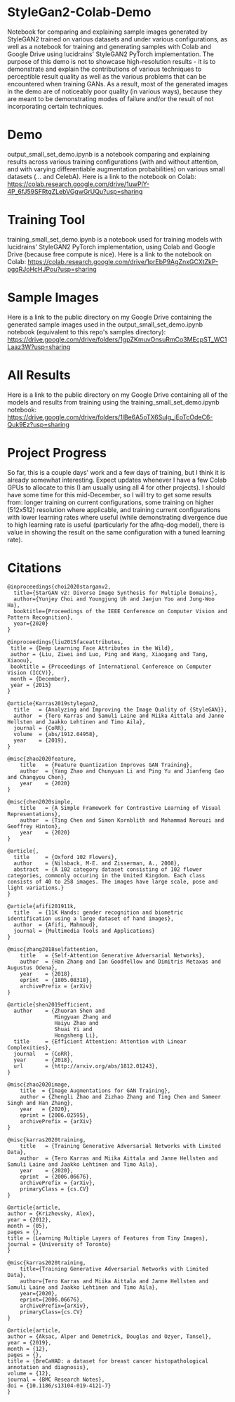 # StyleGan2-Colab-Demo
Notebook for comparing and explaining sample images generated by StyleGAN2 trained on various datasets and under various configurations, as well as a notebook for training and generating samples with Colab and Google Drive using lucidrains' StyleGAN2 PyTorch implementation. The purpose of this demo is not to showcase high-resolution results - it is to demonstrate and explain the contributions of various techniques to perceptible result quality as well as the various problems that can be encountered when training GANs. As a result, most of the generated images in the demo are of noticeably poor quality (in various ways), because they are meant to be demonstrating modes of failure and/or the result of not incorporating certain techniques.

# Demo
output_small_set_demo.ipynb is a notebook comparing and explaining results across various training configurations (with and without attention,
and with varying differentiable augmentation probabilities) on various small datasets (... and CelebA). Here is a link to the
notebook on Colab:
https://colab.research.google.com/drive/1uwPlY-4P_6fJ59SFRtgZLebVGgwGrUQu?usp=sharing

# Training Tool
training_small_set_demo.ipynb is a notebook used for training models with lucidrains' StyleGAN2 PyTorch implementation, using Colab
and Google Drive (because free compute is nice). Here is a link to the notebook on Colab:
https://colab.research.google.com/drive/1prEbP9AgZnxGCXtZkP-pgqRJoHcHJPou?usp=sharing

# Sample Images
Here is a link to the public directory on my Google Drive containing the generated sample images used in the
output_small_set_demo.ipynb notebook (equivalent to this repo's samples directory):
https://drive.google.com/drive/folders/1gpZKmuvOnsuRmCo3MEcpST_WC1Laaz3W?usp=sharing

# All Results
Here is a link to the public directory on my Google Drive containing all of the models and results from training using the
training_small_set_demo.ipynb notebook:
https://drive.google.com/drive/folders/1lBe6A5oTX6SuIg_iEoTcOdeC6-Quk9Ez?usp=sharing

# Project Progress
So far, this is a couple days' work and a few days of training, but I think it is already somewhat interesting. Expect updates whenever I have a few Colab GPUs to allocate to this (I am usually using all 4 for other projects). I should have some time for this mid-December, so I will try to get some results from: longer training on current configurations, some training on higher (512x512) resolution where applicable, and training current configurations with lower learning rates where useful (while demonstrating divergence due to high learning rate is useful (particularly for the afhq-dog model), there is value in showing the result on the same configuration with a tuned learning rate).

# Citations
    @inproceedings{choi2020starganv2,
      title={StarGAN v2: Diverse Image Synthesis for Multiple Domains},
      author={Yunjey Choi and Youngjung Uh and Jaejun Yoo and Jung-Woo Ha},
      booktitle={Proceedings of the IEEE Conference on Computer Vision and Pattern Recognition},
      year={2020}
    }

    @inproceedings{liu2015faceattributes,
     title = {Deep Learning Face Attributes in the Wild},
     author = {Liu, Ziwei and Luo, Ping and Wang, Xiaogang and Tang, Xiaoou},
     booktitle = {Proceedings of International Conference on Computer Vision (ICCV)},
     month = {December},
     year = {2015} 
    }

    @article{Karras2019stylegan2,
      title   = {Analyzing and Improving the Image Quality of {StyleGAN}},
      author  = {Tero Karras and Samuli Laine and Miika Aittala and Janne Hellsten and Jaakko Lehtinen and Timo Aila},
      journal = {CoRR},
      volume  = {abs/1912.04958},
      year    = {2019},
    }

    @misc{zhao2020feature,
        title   = {Feature Quantization Improves GAN Training},
        author  = {Yang Zhao and Chunyuan Li and Ping Yu and Jianfeng Gao and Changyou Chen},
        year    = {2020}
    }

    @misc{chen2020simple,
        title   = {A Simple Framework for Contrastive Learning of Visual Representations},
        author  = {Ting Chen and Simon Kornblith and Mohammad Norouzi and Geoffrey Hinton},
        year    = {2020}
    }

    @article{,
      title     = {Oxford 102 Flowers},
      author    = {Nilsback, M-E. and Zisserman, A., 2008},
      abstract  = {A 102 category dataset consisting of 102 flower categories, commonly occuring in the United Kingdom. Each class consists of 40 to 258 images. The images have large scale, pose and light variations.}
    }

    @article{afifi201911k,
      title   = {11K Hands: gender recognition and biometric identification using a large dataset of hand images},
      author  = {Afifi, Mahmoud},
      journal = {Multimedia Tools and Applications}
    }

    @misc{zhang2018selfattention,
        title   = {Self-Attention Generative Adversarial Networks},
        author  = {Han Zhang and Ian Goodfellow and Dimitris Metaxas and Augustus Odena},
        year    = {2018},
        eprint  = {1805.08318},
        archivePrefix = {arXiv}
    }

    @article{shen2019efficient,
      author    = {Zhuoran Shen and
                   Mingyuan Zhang and
                   Haiyu Zhao and
                   Shuai Yi and
                   Hongsheng Li},
      title     = {Efficient Attention: Attention with Linear Complexities},
      journal   = {CoRR},  
      year      = {2018},
      url       = {http://arxiv.org/abs/1812.01243},
    }

    @misc{zhao2020image,
        title  = {Image Augmentations for GAN Training},
        author = {Zhengli Zhao and Zizhao Zhang and Ting Chen and Sameer Singh and Han Zhang},
        year   = {2020},
        eprint = {2006.02595},
        archivePrefix = {arXiv}
    }

    @misc{karras2020training,
        title   = {Training Generative Adversarial Networks with Limited Data},
        author  = {Tero Karras and Miika Aittala and Janne Hellsten and Samuli Laine and Jaakko Lehtinen and Timo Aila},
        year    = {2020},
        eprint  = {2006.06676},
        archivePrefix = {arXiv},
        primaryClass = {cs.CV}
    }

    @article{article,
    author = {Krizhevsky, Alex},
    year = {2012},
    month = {05},
    pages = {},
    title = {Learning Multiple Layers of Features from Tiny Images},
    journal = {University of Toronto}
    }

    @misc{karras2020training,
        title={Training Generative Adversarial Networks with Limited Data},
        author={Tero Karras and Miika Aittala and Janne Hellsten and Samuli Laine and Jaakko Lehtinen and Timo Aila},
        year={2020},
        eprint={2006.06676},
        archivePrefix={arXiv},
        primaryClass={cs.CV}
    }

    @article{article,
    author = {Aksac, Alper and Demetrick, Douglas and Ozyer, Tansel},
    year = {2019},
    month = {12},
    pages = {},
    title = {BreCaHAD: a dataset for breast cancer histopathological annotation and diagnosis},
    volume = {12},
    journal = {BMC Research Notes},
    doi = {10.1186/s13104-019-4121-7}
    }
